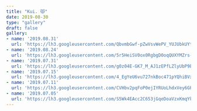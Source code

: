 ```yaml
---
title: "Kui. 😾"
date: 2019-08-30
type: "gallery"
draft: false
gallery:
- name: '2019.08.31'
  url: 'https://lh3.googleusercontent.com/QbvmbGwf-pZwVsvWePV_YUJUbkUYt0K5dIhImlUImxgtHSdPkaaTiPq9ODGu0SkDKWxQRl2OJOeYAvMEglG_R92eb8cnac1_ctm3KdWT6bQZOpBH6QuWIRl6X_Y9PLVb7--TC8gmwTTDSMGitKcnA3m-cHkUia3TZEab1fWhjl1Oy4AtnA_6sRcTdrXpVI2Rt65knUhqhFa2wpMYUyWoii14cb8bzD229m1aD7B1TbGQtcsfR4tuUe56LmoqElP54CZrz6sKXrUVh_HBnwdqsv_ImHd1JUxzsgHZ50wKK2RtHgWEP8DRPlaDKUdA4W3XAA0AxRkhZeeoNRzx3R-evttJENaCdlJ40TZgShFgoLo9E9qQOkMlechEvuvcXj_RpPN6210yTa9WnJ7ltHNs5_kQiQKWsW_Z_vgbqGhTbU-ycI1NjQjeQuAF8_ySoLrIoaLlcNORqkFjU8zwYamY2VTK-a4qc0bznxDif_nvxsUfYDygla9U168-QUztIhIF9-3Cm9tLIO9kihvC7HCbbKhEVm2Rf5KT5TCsTQxGQn5F7YGBl_k3VFNk07Zv6itrJhV1P-8_TStM64UK7BWVbKQpg8qqMGPy5ZQsQPGKUco5SA_8ACjFgOpSL0uiwjHlRToF8xLa6W_UtUQb5tSswLN-PzBlyZ-ZQld9vn6zKmfPoynPEj3lqE50frAPPBYxlep_0ioxYip1KxOt4lCJyDXGZiqOYslPcfi9SuhYVGcqG1dJlA=w2190-h1642-no'
- name: '2019.08.24'
  url: 'https://lh3.googleusercontent.com/5r5HeiSV0ox0RgbgD0oqQUXYMZrs-dgh8y925ZMtft8AKm_VRlCrCUIhfiZLb2xK5FUCZzdj2q_UHpC1wo4rgiXlzFvgQeKB2f2MxNEgB2WdjG2D-MOLX74zzXYTaDEC_oZupbXGIK1zSiDAdvXmIulebovRTaZl-WW9HTXcuej6PxTljH7h3wQErXcxgZcI6WWoGyauYU07KATSsG8jqprNGjUn0dzkrQ4fXr_VV_W20smPcwEsveFAMq8NttGOYD34PqgQXxP4YNnu5TI91efmUaFqMf5tYtAozS51pyUi8Sjok4mmCiZ9GOBj_IK_gBSgldlyO8cUYdePE8xop5jPHdpw7HkRndO9woa-Az6WfZsvfWj94pQjH8Lzru1dWc81FvcPUfhUbnjyh2v-RwZE8O3hhpi9O6JcBWrxto5Vwj7um1kj15rBbd0mDp9nKZmW4YlKcNuHfMIwXbkYJcXPTSnxq4Du2AsuIiLLNIEmXnGuGC6WJE2hVJFveXzg4GxzNeUI-eB9lg5bvaOh3aCS6a1q4LRqxnHYuZk2uqLPttvSwpBpm2U01XyHoDrfxlNotWh9Xeb7rJnIuHlVaY9H7faxFtbReDGRB6fBv1cnyZQ6xtaCwD61bYEFaZPfjjmLDucCJp7WBd11hD38fRG22KFy2c2I-LVHgyX07_Nh6r41r3I_xcP1=w2190-h1642-no'
- name: '2019.07.31'
  url: 'https://lh3.googleusercontent.com/g0z04E-GK7_M_AJ1zEPfLZlyUbP9E-MlOxecRI3x-sMIDiOu3gGaTpcqmfvggG439W7kWWYJbc1105LMrZB1HcW65vB93PmlaxNkYtzukz3AY7a8CoiBI_QhZkFM6gSHqUoPMjCOyfL3r4lEd4PGNvOOEE_W7VCJT6Da9npcdXBz-feNB8Lqs0YOAlE5uoCEYG6LI50wLQZyXVzStkqtD3XHcYw5QeNh_46TCJwxEbf_rwlx8ttuIEMI7o0yxJiUS96p71GNfvzfDhgMzpYBtnNgFU-xOVoO_ln_X36jvxvY3ahSYfzVcNJHcRnI_BNUkg8Qz849U4yD22vasJaXuYL-fYehmN7GH7CySePpB08xQMELAOQYDUhUqmNuwCk-ALNlH4RsqmUpTi3_uYjHanpEShdB_AVcyGLFNGlpbPo5gHYa7sfDc7Hx7dT6sI7Sdz8UzCJaVpiYFUGL1HzaayqSaH9Xz-fO0JkYrpSVeABoHnyo4AyrAVFWvhxvvfcjLbRMMI_ITcVsu_k99W3TOLWF1QB5bWEmfRDiX1hcqm1ZkGtnEcJRFGJK4R3VhH6V3I7L3tr10daNrL9vnK27WHJYt7HAOdoNXoVw4cP6v9RxC7UfJsyz3XeFNik-nOYgr7i4QToSqdXMsBBpr0VFnS1lMWjwOzyYUj9UuYXqkflvx_Tqfk2cWXwD=w2160-h1620-no'
- name: '2019.07.15'
  url: 'https://lh3.googleusercontent.com/4_EgYeU6vu727nkBoc471pYQhiBVxsIgXgme-wavhPQ5QS08vpkDbATFUxIo0uHHULE6Xn6mjvE2fs93iij4ji1Fc2OPnCgzoEXsgDn1ZouVuPQdGbNLQTr-uuvAn8Nbig2N7WCTSpt_5wImAzKPFcgHq9Q3fLOF8k4IOPSjBY1KGLowYP4bFenPBP122mhhokNUeeZnE5hI-qgcXdNtnfjOU0bLRf6ZPIevf64BpjiDY6i_oU2nBtnkkYVCL5Mgxug5LjQ7pqEs1ubEZO2ToTlIkmxITZAaeb05BdKReBufacalf9Dmexr2t_O22HRT10-bAvFiagT3tevyHlQCtdWsZ2h83OH0JrevNsolV-gHeaTJkxhEWShEa4x1SVUNP9SCAOUW0EsZmgJKF3D2AtNjGxh7vSK2HPpFIKbcp886-DyCY1jbHe1eyKKcN3bvFAoo7FJsW2lLRUAaLQHuM3xROxHa5PxKfUZ29d077qeP2PgNiwNqpBs1-uc36WLXj702aAZ3XSo4wg626c40IaUhgTmCgAyMCED31EhWFjeq_z2AGJv2cyc8U8H2qcFiMQ34qFKChHPGjI4pMEZ2XKDNpA2oqnon-hKOMvmQPwmD4d6-QiLmSUIy3B0cjuT7KGwTA7dwhn-oibOrPE-E95228pNCfd_oiFQUXUQa1g7-iXVBSWtKgYsL=w1920-h1440-no'
- name: '2019.07.11'
  url: 'https://lh3.googleusercontent.com/CVHbv2pqFoP0ejIYRUoLhdxVey6GP7LlHMYtdJefybHcCQb3vr6L1I9HMCb9wFyOzytcbp-rJ36_W7TNU9W_nx_UR_nqqMztcqPr-zAOhM-f5FafG3nQ6RFbdLQkMUkcFYxDsrfjC_p_AYAWbTY-YQNelpgyt5qEmzQQHrtpoalOCjD4hyzJn_188rjQI5DmPYJCGUrPR1kaqLgMjs8ARevbpbV_h6gS28Fab_kY8FLhpPyedIeAx9ptMUwpVl8RRhxALWjRx2lGYPHjT5vKxjr7JATQOA7WO_wcEp72TiU1coF0-ZKnTVKpivQTuCYxvhSoQ99mgcBo33tVND1qSoRUf_EW081bA3pAG4SL5ndfXMhdAwCiKpjcZ156HP1MGJr7_RHlfm_zsiQkbTOFHUR_4NLV6EFz6XgLKMayg9U_XIlw0LCx4Vm9h10dqSeyXjAqw4GiooFjAF5OwBt1nXZnXYQGOFHWGUT_rcj8zN9GGTQFFVGBd-Ga1ywp-RItwpfBDkA2IBwZ2ybO-lT5FnQYqxrBfCcQxkA3PWV4a37t7T8ThSxsTegs_9TcH60XmalOwOTaOhpWWEvMQCeQI8CriZ2XyD_sBpp18d7HrYn5zI_kKaqh7jR4ObxmVvxamQ-6FlA8Z8Kml-IeUJm4UhIjqB6w3lthiQIAqDQ8lAD_zF2n6qSGJAnq=w2160-h1620-no'
- name: '2019.07.05'
  url: 'https://lh3.googleusercontent.com/S5Wk4EAcc2C653jGqeDoaVzxKmqYkTT5OCUwYAaWKqrVN3wSEXkDvpopx2zpz1ZNTFTtSJ8if1_9Td2Gy0fQBcLT4nU0104mfMU1OMKUqyfXEkD0qgX6XRoCaokKpOJazIkgbrqnTNFBUuunjXwPZ82DbY_TPlgaUY8vn5KIasvigkjxqNwyPT2SoBVKWXyUmPws57EY25lEVfPLue5BS8OxiIcG1i4fRrRs9xkBIdu8_2dBFoA6itPMCTOXZWMoEFbp3jc1GXAc0EQSvEKmXFNkCt32uE7veWFSMyt1VyXw-Wf1D3eUHKdzs6NJD-oOKhtQP_0bJeXtYFZQGtjFoy0ga9oHgoPH6PqKjBlU5FgqpwdPy9kniabVsQqggH-5c56aMlVJycg8Qtf1TWJE_zTNfq7beEKNejPFzhC9gNWEO3g81pITdakWRj050cL2pdVe3HsoIMr3y6CdsqOpcgIKTvAb7Jv9Vsiu-Y1qpsCSTvVFXQ8XSs0uYHPznIF2MKFYabkPi-H-aoFKy3nJbiTl4ncQFVVm6SkhX44b8pIBlKFsmLMuHdeOydDwSIWym2WqEdQpVyV5NTnHgJj6vZwGs0F6QlInU3qRl3S-fFC0hKuTpQpt7RZr6v5EA4Sz8b8VABBiQGVTF9gusl8GzpkcCL8iP3ilCvu3OkIr37FjO-4EMVSPavs9=w2160-h1620-no'
---
```

